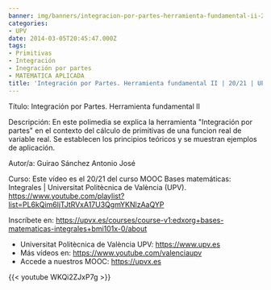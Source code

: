 ```yaml
---
banner: img/banners/integracion-por-partes-herramienta-fundamental-ii-20-21-upv-1.jpg
categories:
- UPV
date: 2014-03-05T20:45:47.000Z
tags:
- Primitivas
- Integración
- Inegración por partes
- MATEMATICA APLICADA
title: 'Integración por Partes. Herramienta fundamental II | 20/21 | UPV'
---
```


Título: Integración por Partes. Herramienta fundamental II

Descripción: En este polimedia se explica la herramienta "Integración por partes" en el contexto del cálculo de primitivas de una funcion real de variable real. Se establecen los principios teóricos y se muestran ejemplos de aplicación. 

Autor/a: Guirao Sánchez Antonio José

Curso: Este vídeo es el 20/21 del curso MOOC Bases matemáticas: Integrales | Universitat Politècnica de València (UPV). https://www.youtube.com/playlist?list=PL6kQim6ljTJtRVxA17U3QgmYKNlzAaQYP 

Inscríbete en: https://upvx.es/courses/course-v1:edxorg+bases-matematicas-integrales+bmi101x-0/about


+ Universitat Politècnica de València UPV: https://www.upv.es
+ Más vídeos en: https://www.youtube.com/valenciaupv
+ Accede a nuestros MOOC: https://upvx.es

{{< youtube WKQi2ZJxP7g >}}
